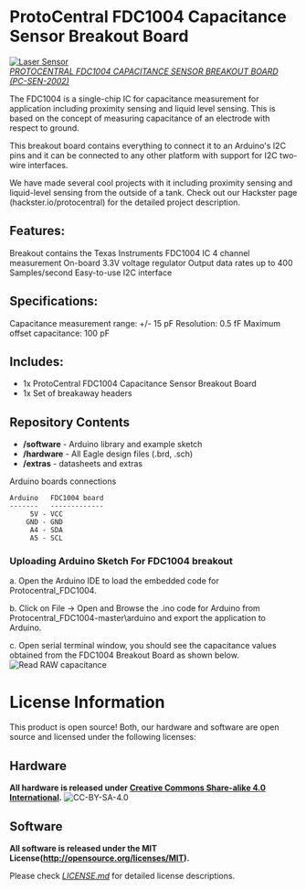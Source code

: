 ProtoCentral FDC1004 Capacitance Sensor Breakout Board
================================
[![Laser Sensor](https://www.protocentral.com/4064-large_default/protocentral-vl53l0x-laser-tof-sensor-breakout.jpg)  
*PROTOCENTRAL FDC1004 CAPACITANCE SENSOR BREAKOUT BOARD (PC-SEN-2002)*](https://www.protocentral.com/gasliquid/1082-fdc1004-capacitance-converter-breakout-board.html?search_query=fdc1004&results=1)

The FDC1004 is a single-chip IC for capacitance measurement for application including proximity sensing and liquid level sensing. This is based on the concept of measuring capacitance of an electrode with respect to ground. 

This breakout board contains everything to connect it to an Arduino's I2C pins and it can be connected to any other platform with support for I2C two-wire interfaces. 

We have made several cool projects with it including proximity sensing and liquid-level sensing from the outside of a tank. Check out our Hackster page (hackster.io/protocentral) for the detailed project description. 

Features:
---------
Breakout contains the Texas Instruments FDC1004 IC 
4 channel measurement
On-board 3.3V voltage regulator
Output data rates up to 400 Samples/second
Easy-to-use I2C interface

Specifications:
---------------
Capacitance measurement range: +/- 15 pF
Resolution: 0.5 fF
Maximum offset capacitance: 100 pF

Includes:
----------
* 1x ProtoCentral FDC1004 Capacitance Sensor Breakout Board
* 1x Set of breakaway headers

Repository Contents
-------------------
* **/software** - Arduino library and example sketch
* **/hardware** - All Eagle design files (.brd, .sch)
* **/extras** - datasheets and extras

Arduino boards connections


    Arduino   FDC1004 board
    -------   -------------
         5V - VCC
        GND - GND
         A4 - SDA
         A5 - SCL
 
###  Uploading Arduino Sketch For FDC1004 breakout

 a. Open the Arduino IDE to load the embedded code for Protocentral_FDC1004.

 b. Click on File -> Open and Browse the .ino code for Arduino from Protocentral_FDC1004-master\arduino and export the application to Arduino.
 
 c.  Open serial terminal window, you should see the capacitance values obtained from the FDC1004 Breakout Board as shown below.
![Read RAW	capacitance](https://www.protocentral.com/img/p/4/2/1/2/4212.jpg?time=1482129242629)


License Information
===================
This product is open source! Both, our hardware and software are open source and licensed under the following licenses:

Hardware
---------
**All hardware is released under [Creative Commons Share-alike 4.0 International](http://creativecommons.org/licenses/by-sa/4.0/).**
![CC-BY-SA-4.0](https://i.creativecommons.org/l/by-sa/4.0/88x31.png)

Software
--------
**All software is released under the MIT License(http://opensource.org/licenses/MIT).**

Please check [*LICENSE.md*](LICENSE.md) for detailed license descriptions.
